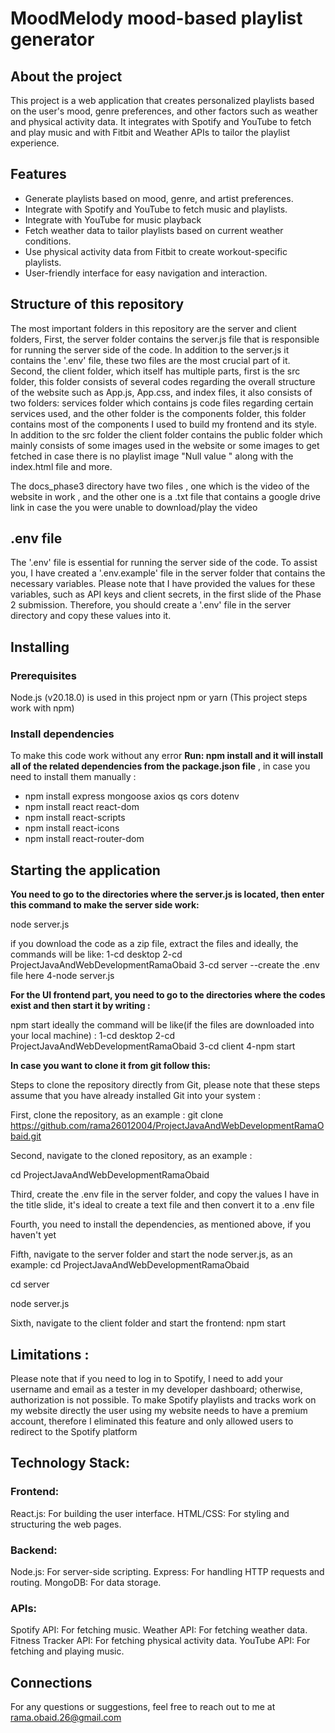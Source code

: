 # MoodMelody mood-based playlist generator 

## About the project 

This project is a web application that creates personalized playlists based on the user's mood, genre preferences, and other factors such as weather and physical activity data. It integrates with Spotify and YouTube to fetch and play music and with Fitbit and Weather APIs to tailor the playlist experience.


## Features

- Generate playlists based on mood, genre, and artist preferences.
- Integrate with Spotify and YouTube to fetch music and playlists.
- Integrate with YouTube for music playback
- Fetch weather data to tailor playlists based on current weather conditions.
- Use physical activity data from Fitbit to create workout-specific playlists.
- User-friendly interface for easy navigation and interaction.

## Structure of this repository 
The most important folders in this repository are the server and client folders,
First, the server folder contains the server.js file that is responsible for running the server side of the code. In addition to the server.js it contains the '.env' file, these two files are the most crucial part of it.
Second, the client folder, which itself has multiple parts,
first is the src folder, this folder consists of several codes regarding the overall structure of the website such as App.js, App.css, and index files, it also consists of two folders: services folder which contains js code files regarding certain services used, and the other folder is the components folder, this folder contains most of the components I used to build my frontend and its style. 
In addition to the src folder the client folder contains the public folder which mainly consists of some images used in the website or some images to get fetched in case there is no playlist image "Null value " along with the index.html file and more. 

The docs_phase3 directory have two files , one which is the video of the website in work , and the other one is a .txt file that contains a google drive link in case the you were unable to download/play the video  

## .env file 
The '.env' file is essential for running the server side of the code. To assist you, I have created a '.env.example' file in the server folder that contains the necessary variables. Please note that I have provided the values for these variables, such as API keys and client secrets, in the first slide of the Phase 2 submission. Therefore, you should create a '.env' file in the server directory and copy these values into it.


## Installing 

### Prerequisites
Node.js (v20.18.0) is used in this project
npm or yarn (This project steps work with npm) 

### Install dependencies 
To make this code work without any error
**Run: npm install 
and it will install all of the related dependencies from the package.json file** , in case you need to install them manually :

- npm install express mongoose axios qs cors dotenv
- npm install react react-dom
- npm install react-scripts
- npm install react-icons
- npm install react-router-dom


## Starting the application 
**You need to go to the directories where the server.js is located, then enter this command to make the server side work:** 

node server.js 

if you download the code as a zip file, extract the files and 
ideally, the commands will be like: 
1-cd desktop 
2-cd ProjectJavaAndWebDevelopmentRamaObaid
3-cd server
--create the .env file here 
4-node server.js


**For the UI frontend part, you need to go to the directories where the codes exist and then start it by writing :**

npm start 
ideally the command will be like(if the files are downloaded into your local machine) : 
1-cd desktop 
2-cd ProjectJavaAndWebDevelopmentRamaObaid
3-cd client 
4-npm start 

**In case you want to clone it from git follow this:**

Steps to clone the repository directly from Git, please note that these steps assume that you have already installed Git into your system : 

First, clone the repository, as an example :
git clone https://github.com/rama26012004/ProjectJavaAndWebDevelopmentRamaObaid.git

Second, navigate to the cloned repository, as an example : 

cd ProjectJavaAndWebDevelopmentRamaObaid

Third, create the .env file in the server folder, and copy the values I have in the title slide, it's ideal to create a text file and then convert it to a .env file 

Fourth, you need to install the dependencies, as mentioned above, if you haven't yet 

Fifth, navigate to the server folder and start the node server.js,  as an example: cd ProjectJavaAndWebDevelopmentRamaObaid

cd server 

node server.js

Sixth, navigate to the client folder and start the frontend:
npm start 


## Limitations : 
Please note that if you need to log in to Spotify, I need to add your username and email as a tester in my developer dashboard; otherwise, authorization is not possible.
To make Spotify playlists and tracks work on my website directly the user using my website needs to have a premium account, therefore I eliminated this feature and only allowed users to redirect to the Spotify platform


## Technology Stack:

### Frontend:
React.js: For building the user interface.
HTML/CSS: For styling and structuring the web pages.

### Backend:
Node.js: For server-side scripting.
Express: For handling HTTP requests and routing.
MongoDB: For data storage.

### APIs:
Spotify API: For fetching music.
Weather API: For fetching weather data.
Fitness Tracker API: For fetching physical activity data.
YouTube API: For fetching and playing music.

## Connections 
For any questions or suggestions, feel free to reach out to me at rama.obaid.26@gmail.com 
